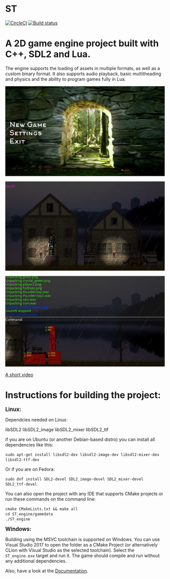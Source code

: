 <b>ST</b>
===================

[![CircleCI](https://circleci.com/gh/maximAtanasov/slavicTales/tree/master.svg?style=svg&circle-token=2e636633b20ca5cdbe02468a9593a485014bd88a)](https://circleci.com/gh/maximAtanasov/slavicTales/tree/master)
[![Build status](https://ci.appveyor.com/api/projects/status/iqte4fwebiml3xv6?svg=true)](https://ci.appveyor.com/project/maximAtanasov/slavictales)

A 2D game engine project built with C++, SDL2 and Lua.
=====================================================

The engine supports the loading of assets in multiple formats, as well as
a custom binary format. It also supports audio playback, basic multitheading and
physics and the ability to program games fully in Lua.

![](ST_engine/docs/screenshots/screenshot1.png?raw=true)

![](ST_engine/docs/screenshots/screenshot2.png?raw=true)

![](ST_engine/docs/screenshots/screenshot3.png?raw=true)

[A short video](https://youtu.be/7citcBJ2SI4)



Instructions for building the project:
==============================================

<b><big>Linux:</big></b>

Dependcies needed on Linux:

libSDL2
libSDL2_image
libSDL2_mixer
libSDL2_ttf

if you are on Ubuntu (or another Debian-based distro) you can install all dependencies like this:
```
sudo apt-get install libsdl2-dev libsdl2-image-dev libsdl2-mixer-dev libsdl2-ttf-dev
```

Or if you are on Fedora:
```
sudo dnf install SDL2-devel SDL2_image-devel SDL2_mixer-devel SDL2_ttf-devel

```

You can also open the project with any IDE that supports CMake projects or run these commands on the command line: 

```
cmake CMakeLists.txt && make all
cd ST_engine/gamedata
./ST_engine
```
 
<b><big>Windows:</big></b>

Building using the MSVC toolchain is supported on Windows.
You can use Visual Studio 2017 to open the folder as a CMake Project (or alternatively CLion with Visual Studio as the selected toolchain). Select the `ST_engine.exe` target and run it. The game should compile and run without any additional dependencies.

Also, have a look at the [Documentation](http://maximatanasov.github.io/slavicTales/index.html).
